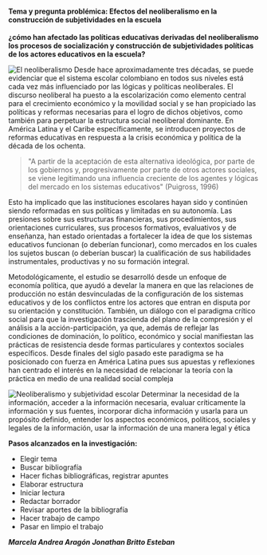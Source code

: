 #### Tema y pregunta problémica: Efectos del neoliberalismo en la construcción de subjetividades en la escuela
**¿cómo han afectado las políticas educativas derivadas del neoliberalismo los procesos de socialización y construcción de subjetividades políticas de los actores educativos en la escuela?**

![El neoliberalismo](https://i.pinimg.com/originals/51/35/34/513534ce91fc5b7ac06455b5b2c1334b.jpg)
Desde hace aproximadamente tres décadas, se puede evidenciar que el sistema escolar colombiano en todos sus niveles está cada vez más influenciado por las lógicas y políticas neoliberales. El discurso neoliberal ha puesto a la escolarización como elemento central para el crecimiento económico y la movilidad social y se han propiciado las políticas y reformas necesarias para el logro de dichos objetivos, como también para perpetuar la estructura social neoliberal dominante. En América Latina y el Caribe específicamente, se introducen proyectos de reformas educativas en respuesta a la crisis económica y política de la década de los ochenta. 
> "A partir de la aceptación de esta alternativa ideológica, por
parte de los gobiernos y, progresivamente por parte de otros actores sociales,
se viene legitimando una influencia creciente de los agentes y lógicas del mercado
en los sistemas educativos" (Puigross, 1996)

Esto ha implicado que las instituciones escolares hayan sido y continúen siendo reformadas en sus políticas y limitadas en su autonomía. Las presiones sobre sus estructuras financieras, sus procedimientos, sus orientaciones curriculares, sus procesos formativos, evaluativos y de enseñanza, han estado orientadas a fortalecer la idea de que los sistemas educativos funcionan (o deberían funcionar), como mercados en los cuales los sujetos buscan (o deberían buscar) la cualificación de sus habilidades instrumentales, productivas y no su formación integral. 

Metodológicamente, el estudio se desarrolló desde un enfoque de economía política, que ayudó a develar la manera en que las relaciones de producción no están desvinculadas de la configuración de los sistemas educativos y de los conflictos entre los actores que entran en disputa por su orientación y constitución. También, un diálogo con el paradigma crítico social para que la investigación trascienda del plano de la compresión y el análisis a la acción-participación, ya que, además de reflejar las condiciones de dominación, lo político, económico y social manifiestan las prácticas de resistencia desde formas particulares y contextos sociales específicos. Desde finales del siglo pasado este paradigma se ha posicionado con fuerza en América Latina pues sus apuestas y reflexiones han centrado el interés en la necesidad de relacionar la teoría con la práctica en medio de una realidad social compleja

![Neoliberalismo y subjetividad escolar](https://www.lifeder.com/wp-content/uploads/2017/07/caracteristicas-del-neoliberalismo.jpg)
Determinar la necesidad de la información, acceder a la información necesaria, evaluar críticamente la información y sus fuentes, incorporar dicha información y usarla para un propósito definido, entender los aspectos económicos, políticos, sociales y legales de la información, usar la información de una manera legal y ética

**Pasos alcanzados en la investigación:**
- Elegir tema
- Buscar bibliografía 
- Hacer fichas bibliográficas, registrar apuntes
- Elaborar estructura
- Iniciar lectura
- Redactar borrador 
- Revisar aportes de la bibliografía
- Hacer trabajo de campo
- Pasar en limpio el trabajo

***Marcela Andrea Aragón***
***Jonathan Britto Esteban***

